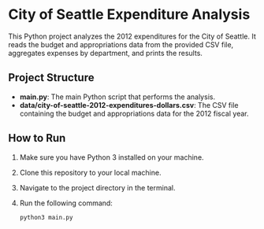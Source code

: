# City of Seattle Expenditure Analysis

This Python project analyzes the 2012 expenditures for the City of Seattle. It reads the budget and appropriations data from the provided CSV file, aggregates expenses by department, and prints the results.

## Project Structure

- **main.py**: The main Python script that performs the analysis.
- **data/city-of-seattle-2012-expenditures-dollars.csv**: The CSV file containing the budget and appropriations data for the 2012 fiscal year.

## How to Run

1. Make sure you have Python 3 installed on your machine.
2. Clone this repository to your local machine.
3. Navigate to the project directory in the terminal.
4. Run the following command:

   ```bash
   python3 main.py
